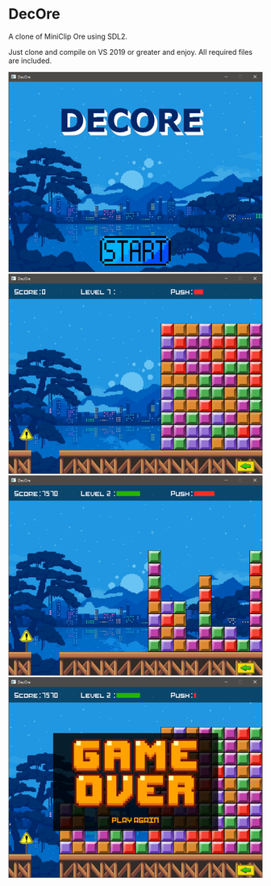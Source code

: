 # DecOre
A clone of MiniClip Ore using SDL2.

Just clone and compile on VS 2019 or greater and enjoy. All required files are included.

![Alt text](https://github.com/ivgussoni/DecOre/blob/main/ScreenShots/_Main.PNG "Main Menu")
![Alt text](https://github.com/ivgussoni/DecOre/blob/main/ScreenShots/Game.PNG "Game")
![Alt text](https://github.com/ivgussoni/DecOre/blob/main/ScreenShots/Game2.PNG "Game")
![Alt text](https://github.com/ivgussoni/DecOre/blob/main/ScreenShots/GameOver.PNG "Game Over")
